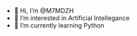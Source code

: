 - 👋 Hi, I’m @M7MDZH
- 👀 I’m interested in Artificial Intellegance 
- 🌱 I’m currently learning Python
  

<!---
M7MDZH/M7MDZH is a ✨ special ✨ repository because its `README.md` (this file) appears on your GitHub profile.
You can click the Preview link to take a look at your changes.
--->
